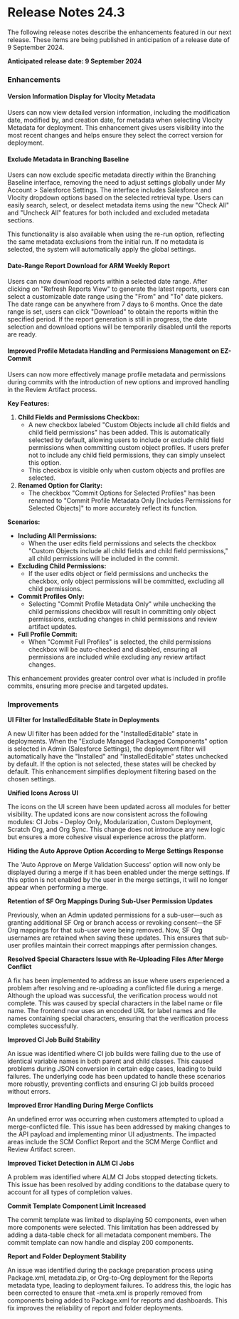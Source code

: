 # Release Notes 24.3

The following release notes describe the enhancements featured in our next release. These items are being published in anticipation of a release date of 9 September 2024.

**Anticipated release date: 9 September 2024**

### Enhancements

#### **Version Information Display for Vlocity Metadata**

Users can now view detailed version information, including the modification date, modified by, and creation date, for metadata when selecting Vlocity Metadata for deployment. This enhancement gives users visibility into the most recent changes and helps ensure they select the correct version for deployment.

#### **Exclude Metadata in Branching Baseline**

Users can now exclude specific metadata directly within the Branching Baseline interface, removing the need to adjust settings globally under My Account > Salesforce Settings. The interface includes Salesforce and Vlocity dropdown options based on the selected retrieval type. Users can easily search, select, or deselect metadata items using the new "Check All" and "Uncheck All" features for both included and excluded metadata sections.

This functionality is also available when using the re-run option, reflecting the same metadata exclusions from the initial run. If no metadata is selected, the system will automatically apply the global settings.

#### **Date-Range Report Download for ARM Weekly Report**

Users can now download reports within a selected date range. After clicking on "Refresh Reports View" to generate the latest reports, users can select a customizable date range using the "From" and "To" date pickers. The date range can be anywhere from 7 days to 6 months. Once the date range is set, users can click "Download" to obtain the reports within the specified period. If the report generation is still in progress, the date selection and download options will be temporarily disabled until the reports are ready.

#### **Improved Profile Metadata Handling and Permissions Management on EZ-Commit**

Users can now more effectively manage profile metadata and permissions during commits with the introduction of new options and improved handling in the Review Artifact process.

**Key Features:**

1. **Child Fields and Permissions Checkbox:**
   * A new checkbox labeled "Custom Objects include all child fields and child field permissions" has been added. This is automatically selected by default, allowing users to include or exclude child field permissions when committing custom object profiles. If users prefer not to include any child field permissions, they can simply unselect this option.
   * This checkbox is visible only when custom objects and profiles are selected.
2. **Renamed Option for Clarity:**
   * The checkbox "Commit Options for Selected Profiles" has been renamed to "Commit Profile Metadata Only \[Includes Permissions for Selected Objects]" to more accurately reflect its function.

**Scenarios:**

* **Including All Permissions:**
  * When the user edits field permissions and selects the checkbox "Custom Objects include all child fields and child field permissions," all child permissions will be included in the commit.
* **Excluding Child Permissions:**
  * If the user edits object or field permissions and unchecks the checkbox, only object permissions will be committed, excluding all child permissions.
* **Commit Profiles Only:**
  * Selecting "Commit Profile Metadata Only" while unchecking the child permissions checkbox will result in committing only object permissions, excluding changes in child permissions and review artifact updates.
* **Full Profile Commit:**
  * When "Commit Full Profiles" is selected, the child permissions checkbox will be auto-checked and disabled, ensuring all permissions are included while excluding any review artifact changes.

This enhancement provides greater control over what is included in profile commits, ensuring more precise and targeted updates.

### Improvements

**UI Filter for InstalledEditable State in Deployments**

A new UI filter has been added for the "InstalledEditable" state in deployments. When the "Exclude Managed Packaged Components" option is selected in Admin (Salesforce Settings), the deployment filter will automatically have the "Installed" and "InstalledEditable" states unchecked by default. If the option is not selected, these states will be checked by default. This enhancement simplifies deployment filtering based on the chosen settings.

**Unified Icons Across UI**

The icons on the UI screen have been updated across all modules for better visibility. The updated icons are now consistent across the following modules: CI Jobs - Deploy Only, Modularization, Custom Deployment, Scratch Org, and Org Sync. This change does not introduce any new logic but ensures a more cohesive visual experience across the platform.

**Hiding the Auto Approve Option According to Merge Settings Response**

The 'Auto Approve on Merge Validation Success' option will now only be displayed during a merge if it has been enabled under the merge settings. If this option is not enabled by the user in the merge settings, it will no longer appear when performing a merge.

**Retention of SF Org Mappings During Sub-User Permission Updates**

Previously, when an Admin updated permissions for a sub-user—such as granting additional SF Org or branch access or revoking consent—the SF Org mappings for that sub-user were being removed. Now, SF Org usernames are retained when saving these updates. This ensures that sub-user profiles maintain their correct mappings after permission changes.

**Resolved Special Characters Issue with Re-Uploading Files After Merge Conflict**

A fix has been implemented to address an issue where users experienced a problem after resolving and re-uploading a conflicted file during a merge. Although the upload was successful, the verification process would not complete. This was caused by special characters in the label name or file name. The frontend now uses an encoded URL for label names and file names containing special characters, ensuring that the verification process completes successfully.

**Improved CI Job Build Stability**

An issue was identified where CI job builds were failing due to the use of identical variable names in both parent and child classes. This caused problems during JSON conversion in certain edge cases, leading to build failures. The underlying code has been updated to handle these scenarios more robustly, preventing conflicts and ensuring CI job builds proceed without errors.

**Improved Error Handling During Merge Conflicts**

An undefined error was occurring when customers attempted to upload a merge-conflicted file. This issue has been addressed by making changes to the API payload and implementing minor UI adjustments. The impacted areas include the SCM Conflict Report and the SCM Merge Conflict and Review Artifact screen.

**Improved Ticket Detection in ALM CI Jobs**

A problem was identified where ALM CI Jobs stopped detecting tickets. This issue has been resolved by adding conditions to the database query to account for all types of completion values.

**Commit Template Component Limit Increased**

The commit template was limited to displaying 50 components, even when more components were selected. This limitation has been addressed by adding a data-table check for all metadata component members. The commit template can now handle and display 200 components.

**Report and Folder Deployment Stability**

An issue was identified during the package preparation process using Package.xml, metadata.zip, or Org-to-Org deployment for the Reports metadata type, leading to deployment failures. To address this, the logic has been corrected to ensure that -meta.xml is properly removed from components being added to Package.xml for reports and dashboards. This fix improves the reliability of report and folder deployments.
